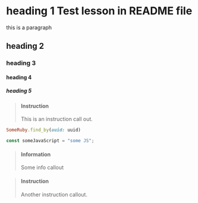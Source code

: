 # heading 1 Test lesson in README file

this is a paragraph

## heading 2
### heading 3
#### heading 4
##### heading 5

> #### Instruction
>
> This is an instruction call out.

```ruby
SomeRuby.find_by(uuid: uuid)
```

```javascript
const someJavaScript = "some JS";
```

> #### Information
> 
> Some info callout 

<div></div>

> #### Instruction
>
> Another instruction callout.
